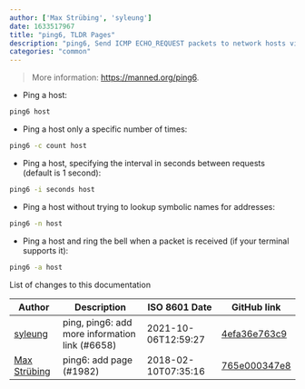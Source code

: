 ```yaml
---
author: ['Max Strübing', 'syleung']
date: 1633517967
title: "ping6, TLDR Pages"
description: "ping6, Send ICMP ECHO_REQUEST packets to network hosts via IPv6 address."
categories: "common"
---
```

> More information: <https://manned.org/ping6>.

- Ping a host:

```bash
ping6 host
```

- Ping a host only a specific number of times:

```bash
ping6 -c count host
```

- Ping a host, specifying the interval in seconds between requests (default is 1 second):

```bash
ping6 -i seconds host
```

- Ping a host without trying to lookup symbolic names for addresses:

```bash
ping6 -n host
```

- Ping a host and ring the bell when a packet is received (if your terminal supports it):

```bash
ping6 -a host
```
List of changes to this documentation


Author | Description | ISO 8601 Date | GitHub link
------|-----|-----|-----
[syleung](mailto:syleung@users.noreply.github.com) | ping, ping6: add more information link (#6658) | 2021-10-06T12:59:27 | [4efa36e763c9](https://github.com/tldr-pages/tldr/commit/4efa36e763c9485e45704136ac7c588b350e6657)
[Max Strübing](mailto:mxstrbng@gmail.com) | ping6: add page (#1982) | 2018-02-10T07:35:16 | [765e000347e8](https://github.com/tldr-pages/tldr/commit/765e000347e8a78b444249e852a6f3ebe14a862e)

